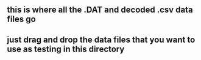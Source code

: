 ## this is where all the .DAT and decoded .csv data files go
## just drag and drop the data files that you want to use as testing in this directory